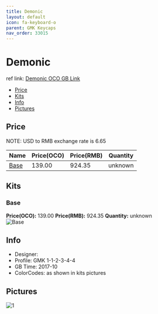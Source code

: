 ```yaml
---
title: Demonic
layout: default
icon: fa-keyboard-o
parent: GMK Keycaps
nav_order: 33015
---
```


# Demonic

ref link: [Demonic OCO GB Link](https://www.originativeco.com/products/demonic)

* [Price](#price)
* [Kits](#kits)
* [Info](#info)
* [Pictures](#pictures)


## Price  
NOTE: USD to RMB exchange rate is 6.65

| Name          | Price(OCO)    |  Price(RMB) | Quantity |
| ------------- | ------------ |  ---------- | -------- |
|[Base](#base)|139.00|924.35|unknown|


## Kits
### Base
**Price(OCO):** 139.00    **Price(RMB):** 924.35    **Quantity:** unknown  
<img src="{{ 'assets/images/gmk-keycaps/demonic/kits_pics/base.png' | relative_url }}" alt="Base" class="image featured">


## Info
* Designer: 
* Profile: GMK 1-1-2-3-4-4
* GB Time: 2017-10
* ColorCodes: as shown in kits pictures 


## Pictures
<img src="{{ 'assets/images/gmk-keycaps/demonic/rendering_pics/1.jpg' | relative_url }}" alt="1" class="image featured">
